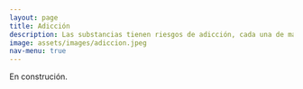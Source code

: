 ```yaml
---
layout: page
title: Adicción
description: Las substancias tienen riesgos de adicción, cada una de manera distinta y con riesgos de intensidad variable, esta página explica los síntomas de una adicción e información sobre tratamientos y medidas precautorias para una adecuada prevención.
image: assets/images/adiccion.jpeg
nav-menu: true
---
```


En construción.
